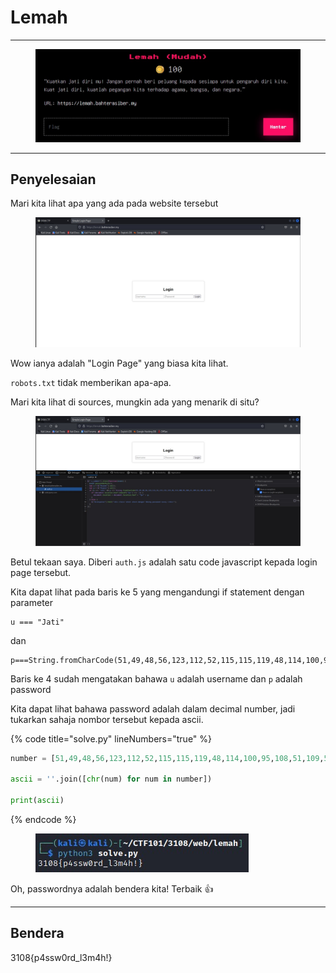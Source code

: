 # Lemah

***

<figure><img src="../../../../.gitbook/assets/image (10) (1) (1) (1) (1) (1) (1) (1).png" alt=""><figcaption></figcaption></figure>

***

## Penyelesaian

Mari kita lihat apa yang ada pada website tersebut

<figure><img src="../../../../.gitbook/assets/image (11) (1) (1) (1) (1) (1).png" alt=""><figcaption></figcaption></figure>

Wow ianya adalah "Login Page" yang biasa kita lihat.

`robots.txt` tidak memberikan apa-apa.

Mari kita lihat di sources, mungkin ada yang menarik di situ?

<figure><img src="../../../../.gitbook/assets/image (12) (1) (1) (1) (1) (1).png" alt=""><figcaption></figcaption></figure>

Betul tekaan saya. Diberi `auth.js` adalah satu code javascript kepada login page tersebut.

Kita dapat lihat pada baris ke 5 yang mengandungi if statement dengan parameter&#x20;

```
u === "Jati" 
```

dan

```
p===String.fromCharCode(51,49,48,56,123,112,52,115,115,119,48,114,100,95,108,51,109,52,104,33,125)
```

Baris ke 4 sudah mengatakan bahawa `u` adalah username dan `p` adalah password

Kita dapat lihat bahawa password adalah dalam decimal number, jadi tukarkan sahaja nombor tersebut kepada ascii.

{% code title="solve.py" lineNumbers="true" %}
```python
number = [51,49,48,56,123,112,52,115,115,119,48,114,100,95,108,51,109,52,104,33,125]

ascii = ''.join([chr(num) for num in number])

print(ascii)
```
{% endcode %}

<figure><img src="../../../../.gitbook/assets/image (13) (1) (1) (1).png" alt=""><figcaption></figcaption></figure>

Oh, passwordnya adalah bendera kita! Terbaik 👍

***

## Bendera

3108{p4ssw0rd\_l3m4h!}
